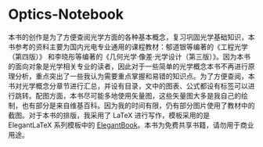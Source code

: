 # Optics-Notebook

本书的创作是为了方便查阅光学方面的各种基本概念，复习巩固光学基础知识，本书参考的资料主要为国内光电专业通用的课程教材：郁道银等编著的《工程光学（第四版）》
和李晓彤等编著的《几何光学·像差·光学设计（第三版）》。因为本书的面向对象是光学相关专业的读者，因此对于一些简单的光学概念本书不再进行原理分析，重点突出了一些我认为需要重点掌握和易错的知识点。为了方便查阅，本书对光学概念分章节进行汇总，并设有目录，文中的图表、公式都设有标签可以进行跳转。配图方面，本书尽可能多地使用矢量图，这些矢量图大多是我自己的绘制，也有部分是来自维基百科。因为我的时间有限，仍有部分图片使用了教材中的截图。对于本书的排版，我采用了 LaTeX 进行写作，模板采用的是 ElegantLaTeX 系列模板中的 [ElegantBook](https://github.com/ElegantLaTeX/ElegantBook)。本书为免费共享书籍，请勿用于商业用途。